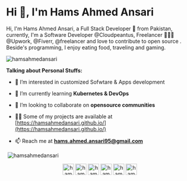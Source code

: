 <h1>Hi 👋, I'm Hams Ahmed Ansari</h1>
<p>Hi, I'm Hams Ahmed Ansari, a Full Stack Developer 🚀 from Pakistan, currently, I'm a Software Developer @Cloudpeantus, Freelancer 👨🏽‍💻 @Upwork, @Fiverr, @freelancer and love to contribute to open source . Beside's programming, I enjoy eating food, traveling and gaming.</p>

<p align="left"> <img src="https://komarev.com/ghpvc/?username=hamsahmedansari" alt="hamsahmedansari" /> </p>
<b>Talking about Personal Stuffs:</b>

- 👀 I’m interested in customized Sofwtare & Apps development

- 🌱 I’m currently learning **Kubernetes & DevOps**

- 👯 I’m looking to collaborate on **opensource communities**

- 👨‍💻 Some of my projects are available at [https://hamsahmedansari.github.io/](https://hamsahmedansari.github.io/)

- 📫 Reach me at **hams.ahmed.ansari95@gmail.com**

<p>&nbsp;<img align="center" src="https://github-readme-stats.vercel.app/api?username=hamsahmedansari&show_icons=true" alt="hamsahmedansari" /></p>

<p align="center">
<a href="https://twitter.com/hamsahmedansari" target="blank"><img align="center" src="https://cdn.jsdelivr.net/npm/simple-icons@3.0.1/icons/twitter.svg" alt="hamsahmedansari" height="30" width="30" /></a>
<a href="https://linkedin.com/in/hamsahmedansari" target="blank"><img align="center" src="https://cdn.jsdelivr.net/npm/simple-icons@3.0.1/icons/linkedin.svg" alt="hamsahmedansari" height="30" width="30" /></a>
<a href="https://stackoverflow.com/users/hamsahmedansari" target="blank"><img align="center" src="https://cdn.jsdelivr.net/npm/simple-icons@3.0.1/icons/stackoverflow.svg" alt="hamsahmedansari" height="30" width="30" /></a>
<a href="https://fb.com/hamsahmedansari" target="blank"><img align="center" src="https://cdn.jsdelivr.net/npm/simple-icons@3.0.1/icons/facebook.svg" alt="hamsahmedansari" height="30" width="30" /></a>
<a href="https://instagram.com/hamsahmedansari" target="blank"><img align="center" src="https://cdn.jsdelivr.net/npm/simple-icons@3.0.1/icons/instagram.svg" alt="hamsahmedansari" height="30" width="30" /></a>
<a href="https://www.behance.net/hamsahmedansari" target="blank"><img align="center" src="https://cdn.jsdelivr.net/npm/simple-icons@3.0.1/icons/behance.svg" alt="hamsahmedansari" height="30" width="30" /></a>
</p>
